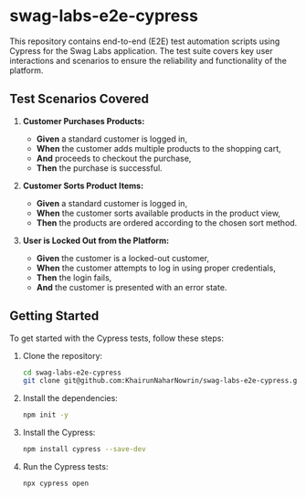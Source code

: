 # swag-labs-e2e-cypress
This repository contains end-to-end (E2E) test automation scripts using Cypress for the Swag Labs application. The test suite covers key user interactions and scenarios to ensure the reliability and functionality of the platform.

## Test Scenarios Covered

1. **Customer Purchases Products:**
    - **Given** a standard customer is logged in,
    - **When** the customer adds multiple products to the shopping cart,
    - **And** proceeds to checkout the purchase,
    - **Then** the purchase is successful.

2. **Customer Sorts Product Items:**
    - **Given** a standard customer is logged in,
    - **When** the customer sorts available products in the product view,
    - **Then** the products are ordered according to the chosen sort method.

3. **User is Locked Out from the Platform:**
    - **Given** the customer is a locked-out customer,
    - **When** the customer attempts to log in using proper credentials,
    - **Then** the login fails,
    - **And** the customer is presented with an error state.
  
## Getting Started

To get started with the Cypress tests, follow these steps:

1. Clone the repository:
    ```bash
    cd swag-labs-e2e-cypress
    git clone git@github.com:KhairunNaharNowrin/swag-labs-e2e-cypress.git
    ```
2. Install the dependencies:
    ```bash
    npm init -y   
    ```
3. Install the Cypress:
    ```bash
    npm install cypress --save-dev
    ```
4. Run the Cypress tests:
    ```bash
    npx cypress open
    ```


